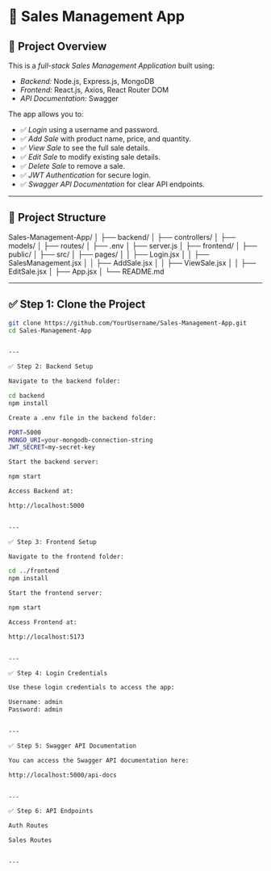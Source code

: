
# 🛒 Sales Management App

## 🚀 Project Overview
This is a *full-stack Sales Management Application* built using:  
- *Backend:* Node.js, Express.js, MongoDB  
- *Frontend:* React.js, Axios, React Router DOM  
- *API Documentation:* Swagger  

The app allows you to:  
- ✅ *Login* using a username and password.  
- ✅ *Add Sale* with product name, price, and quantity.  
- ✅ *View Sale* to see the full sale details.  
- ✅ *Edit Sale* to modify existing sale details.  
- ✅ *Delete Sale* to remove a sale.  
- ✅ *JWT Authentication* for secure login.  
- ✅ *Swagger API Documentation* for clear API endpoints.  

---

## 📂 Project Structure

Sales-Management-App/ │ ├── backend/
│   ├── controllers/
│   ├── models/
│   ├── routes/
│   ├── .env
│   ├── server.js
│ ├── frontend/
│   ├── public/
│   ├── src/ │       ├── pages/
│       │   ├── Login.jsx │       │   ├── SalesManagement.jsx │       │   ├── AddSale.jsx │       │   ├── ViewSale.jsx │       │   ├── EditSale.jsx │       ├── App.jsx
│ └── README.md

---

## ✅ Step 1: Clone the Project
```bash
git clone https://github.com/YourUsername/Sales-Management-App.git
cd Sales-Management-App


---

✅ Step 2: Backend Setup

Navigate to the backend folder:

cd backend
npm install

Create a .env file in the backend folder:

PORT=5000  
MONGO_URI=your-mongodb-connection-string  
JWT_SECRET=my-secret-key

Start the backend server:

npm start

Access Backend at:

http://localhost:5000


---

✅ Step 3: Frontend Setup

Navigate to the frontend folder:

cd ../frontend
npm install

Start the frontend server:

npm start

Access Frontend at:

http://localhost:5173


---

✅ Step 4: Login Credentials

Use these login credentials to access the app:

Username: admin  
Password: admin


---

✅ Step 5: Swagger API Documentation

You can access the Swagger API documentation here:

http://localhost:5000/api-docs


---

✅ Step 6: API Endpoints

Auth Routes

Sales Routes


---


